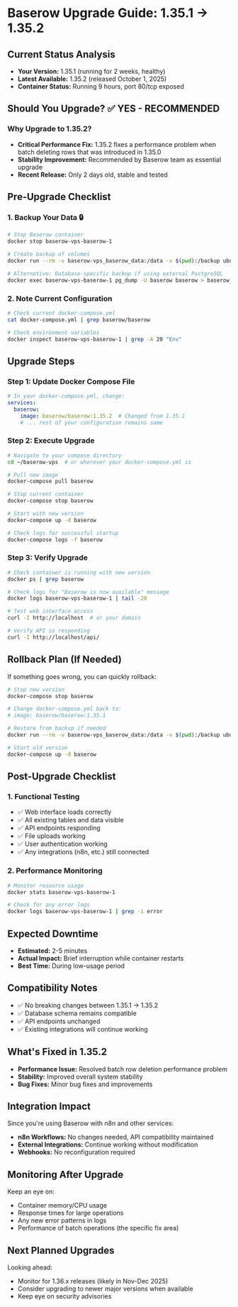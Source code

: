 # Baserow Upgrade Guide: 1.35.1 → 1.35.2

## Current Status Analysis
- **Your Version:** 1.35.1 (running for 2 weeks, healthy)
- **Latest Available:** 1.35.2 (released October 1, 2025)
- **Container Status:** Running 9 hours, port 80/tcp exposed

## Should You Upgrade? ✅ **YES - RECOMMENDED**

### Why Upgrade to 1.35.2?
- **Critical Performance Fix:** 1.35.2 fixes a performance problem when batch deleting rows that was introduced in 1.35.0
- **Stability Improvement:** Recommended by Baserow team as essential upgrade
- **Recent Release:** Only 2 days old, stable and tested

## Pre-Upgrade Checklist

### 1. Backup Your Data 🔒
```bash
# Stop Baserow container
docker stop baserow-vps-baserow-1

# Create backup of volumes
docker run --rm -v baserow-vps_baserow_data:/data -v $(pwd):/backup ubuntu tar czf /backup/baserow_backup_$(date +%Y%m%d_%H%M%S).tar.gz -C /data .

# Alternative: Database-specific backup if using external PostgreSQL
docker exec baserow-vps-baserow-1 pg_dump -U baserow baserow > baserow_db_backup_$(date +%Y%m%d_%H%M%S).sql
```

### 2. Note Current Configuration
```bash
# Check current docker-compose.yml
cat docker-compose.yml | grep baserow/baserow

# Check environment variables
docker inspect baserow-vps-baserow-1 | grep -A 20 "Env"
```

## Upgrade Steps

### Step 1: Update Docker Compose File
```yaml
# In your docker-compose.yml, change:
services:
  baserow:
    image: baserow/baserow:1.35.2  # Changed from 1.35.1
    # ... rest of your configuration remains same
```

### Step 2: Execute Upgrade
```bash
# Navigate to your compose directory
cd ~/baserow-vps  # or wherever your docker-compose.yml is

# Pull new image
docker-compose pull baserow

# Stop current container
docker-compose stop baserow

# Start with new version
docker-compose up -d baserow

# Check logs for successful startup
docker-compose logs -f baserow
```

### Step 3: Verify Upgrade
```bash
# Check container is running with new version
docker ps | grep baserow

# Check logs for "Baserow is now available" message
docker logs baserow-vps-baserow-1 | tail -20

# Test web interface access
curl -I http://localhost  # or your domain

# Verify API is responding
curl -I http://localhost/api/
```

## Rollback Plan (If Needed)

If something goes wrong, you can quickly rollback:

```bash
# Stop new version
docker-compose stop baserow

# Change docker-compose.yml back to:
# image: baserow/baserow:1.35.1

# Restore from backup if needed
docker run --rm -v baserow-vps_baserow_data:/data -v $(pwd):/backup ubuntu tar xzf /backup/baserow_backup_YYYYMMDD_HHMMSS.tar.gz -C /data

# Start old version
docker-compose up -d baserow
```

## Post-Upgrade Checklist

### 1. Functional Testing
- ✅ Web interface loads correctly
- ✅ All existing tables and data visible
- ✅ API endpoints responding
- ✅ File uploads working
- ✅ User authentication working
- ✅ Any integrations (n8n, etc.) still connected

### 2. Performance Monitoring
```bash
# Monitor resource usage
docker stats baserow-vps-baserow-1

# Check for any error logs
docker logs baserow-vps-baserow-1 | grep -i error
```

## Expected Downtime
- **Estimated:** 2-5 minutes
- **Actual Impact:** Brief interruption while container restarts
- **Best Time:** During low-usage period

## Compatibility Notes
- ✅ No breaking changes between 1.35.1 → 1.35.2
- ✅ Database schema remains compatible
- ✅ API endpoints unchanged
- ✅ Existing integrations will continue working

## What's Fixed in 1.35.2
- **Performance Issue:** Resolved batch row deletion performance problem
- **Stability:** Improved overall system stability
- **Bug Fixes:** Minor bug fixes and improvements

## Integration Impact
Since you're using Baserow with n8n and other services:
- **n8n Workflows:** No changes needed, API compatibility maintained
- **External Integrations:** Continue working without modification
- **Webhooks:** No reconfiguration required

## Monitoring After Upgrade
Keep an eye on:
- Container memory/CPU usage
- Response times for large operations
- Any new error patterns in logs
- Performance of batch operations (the specific fix area)

## Next Planned Upgrades
Looking ahead:
- Monitor for 1.36.x releases (likely in Nov-Dec 2025)
- Consider upgrading to newer major versions when available
- Keep eye on security advisories
